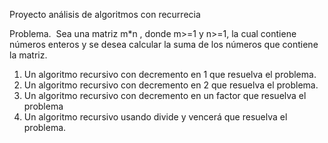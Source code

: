 Proyecto análisis de algoritmos con recurrecia

Problema. ​ Sea una matriz m*n , donde m>=1 y n>=1, la cual contiene números enteros y se
desea calcular la suma de los números que contiene la matriz.

1. Un algoritmo recursivo con decremento en 1 que resuelva el problema.
2. Un algoritmo recursivo con decremento en 2 que resuelva el problema.
3. Un algoritmo recursivo con decremento en un factor que resuelva el problema
4. Un algoritmo recursivo usando divide y vencerá que resuelva el problema.
